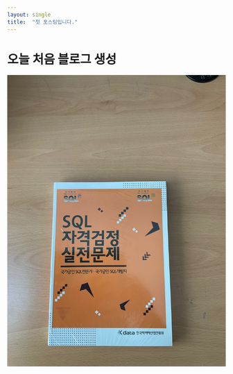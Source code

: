 ```yaml
---
layout: single
title:  "첫 포스팅입니다."
---
```


# 오늘 처음 블로그 생성

![공부할책](./images/KakaoTalk_20211201_120420084.jpg)
